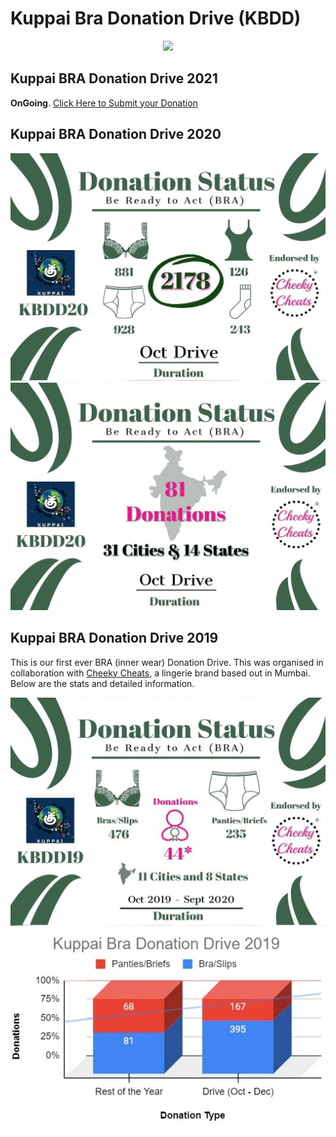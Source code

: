 # Kuppai Bra Donation Drive (KBDD)
<p align="center">
  <img src="https://kuppai-innovative-research-lab.github.io/images/Kuppai.jpg" width="200" />
</p>

## Kuppai BRA Donation Drive 2021
**OnGoing**. [Click Here to Submit your Donation](https://docs.google.com/forms/d/e/1FAIpQLSe8qKQnuLZYaBnpA1rk8UkaGg8z8hr6boF6di9PTza6szKdDg/viewform)

## Kuppai BRA Donation Drive 2020
<p align="center"><img src="2020_1.jpg" width=650/> <img src="2020_2.jpg" width=650/></p>

## Kuppai BRA Donation Drive 2019
This is our first ever BRA (inner wear) Donation Drive. This was organised in collaboration with [Cheeky Cheats](https://www.cheekycheats.in/), a lingerie brand based out in Mumbai. Below are the stats and detailed information.

<p align="center"><img src="2019_1.jpg" width=650/> <img src="2019_2.jpg" width=650/></p>

